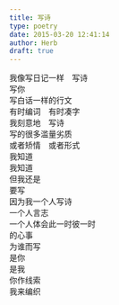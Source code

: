```yaml
---  
title: 写诗  
type: poetry  
date: 2015-03-20 12:41:14  
author: Herb  
draft: true
---  
```

我像写日记一样　写诗  
写你  
写白话一样的行文    
有时编词　有时凑字  
我刻意地　写诗  
写的很多滥量劣质  
或者矫情　或者形式  
我知道    
我知道  
但我还是  
要写  
因为我一个人写诗  
一个人言志  
一个人体会此一时彼一时  
的心事  
为谁而写  
是你  
是我  
你作线索  
我来编织